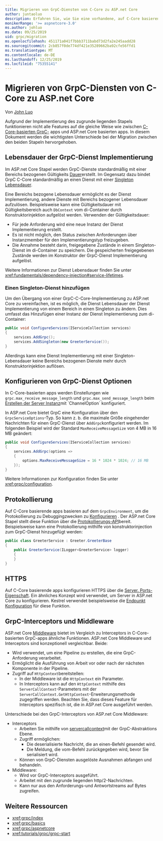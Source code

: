 ```yaml
---
title: Migrieren von GrpC-Diensten von C-Core zu ASP.net Core
author: juntaoluo
description: Erfahren Sie, wie Sie eine vorhandene, auf C-Core basierende GrpC-App verschieben, die auf ASP.net Core Stapel ausgeführt wird.
monikerRange: '>= aspnetcore-3.0'
ms.author: johluo
ms.date: 09/25/2019
uid: grpc/migration
ms.openlocfilehash: 451171a041f7bbb3711babd73d2fa2e245aadd28
ms.sourcegitcommit: 2cb857f0de774df421e35289662ba92cfe56ffd1
ms.translationtype: MT
ms.contentlocale: de-DE
ms.lasthandoff: 12/25/2019
ms.locfileid: "75355141"
---
```

# <a name="migrating-grpc-services-from-c-core-to-aspnet-core"></a>Migrieren von GrpC-Diensten von C-Core zu ASP.net Core

Von [John Luo](https://github.com/juntaoluo)

Aufgrund der Implementierung des zugrunde liegenden Stapels funktionieren nicht alle Features auf die gleiche Weise wie zwischen [C-Core-basierten GrpC-](https://grpc.io/blog/grpc-stacks) apps und ASP.net Core basierten apps. In diesem Dokument werden die wichtigsten Unterschiede bei der Migration zwischen den beiden Stapeln hervorgehoben.

## <a name="grpc-service-implementation-lifetime"></a>Lebensdauer der GrpC-Dienst Implementierung

Im ASP.net Core Stapel werden GrpC-Dienste standardmäßig mit einer Bereichs bezogenen Gültigkeits [Dauer](xref:fundamentals/dependency-injection#service-lifetimes)erstellt. Im Gegensatz dazu bindet GrpC C-Core standardmäßig an einen Dienst mit einer [Singleton Lebensdauer](xref:fundamentals/dependency-injection#service-lifetimes).

Eine Bereichs bezogene Lebensdauer ermöglicht es der Dienst Implementierung, andere Dienste mit Bereichs bezogener Lebensdauer aufzulösen. Beispielsweise kann eine Gültigkeitsdauer mit Gültigkeitsbereich auch `DbContext` vom di-Container durch Konstruktorinjektion aufgelöst werden. Verwenden der Gültigkeitsdauer:

* Für jede Anforderung wird eine neue Instanz der Dienst Implementierung erstellt.
* Es ist nicht möglich, den Status zwischen Anforderungen über Instanzmember für den Implementierungstyp freizugeben.
* Die Annahme besteht darin, freigegebene Zustände in einem Singleton-Dienst im di-Container zu speichern. Die gespeicherten freigegebenen Zustände werden im Konstruktor der GrpC-Dienst Implementierung aufgelöst.

Weitere Informationen zur Dienst Lebensdauer finden Sie unter <xref:fundamentals/dependency-injection#service-lifetimes>.

### <a name="add-a-singleton-service"></a>Einen Singleton-Dienst hinzufügen

Um den Übergang von einer GrpC-C-Core-Implementierung zu ASP.net Core zu vereinfachen, ist es möglich, die Dienst Lebensdauer der Dienst Implementierung von einem Bereich in einen Singleton zu ändern. Dies umfasst das Hinzufügen einer Instanz der Dienst Implementierung zum di-Container:

```csharp
public void ConfigureServices(IServiceCollection services)
{
    services.AddGrpc();
    services.AddSingleton(new GreeterService());
}
```

Allerdings kann eine Dienst Implementierung mit einer Singleton-Lebensdauer keine Bereichs bezogenen Dienste mehr durch Konstruktorinjektion auflösen.

## <a name="configure-grpc-services-options"></a>Konfigurieren von GrpC-Dienst Optionen

In C-Core-basierten apps werden Einstellungen wie `grpc.max_receive_message_length` und `grpc.max_send_message_length` beim [Erstellen der Server Instanz](https://grpc.io/grpc/csharp/api/Grpc.Core.Server.html#Grpc_Core_Server__ctor_System_Collections_Generic_IEnumerable_Grpc_Core_ChannelOption__)mit `ChannelOption` konfiguriert.

In ASP.net Core bietet GrpC eine Konfiguration über den `GrpcServiceOptions`-Typ. So kann z. b. die maximale Größe eingehender Nachrichten für einen GrpC-Dienst über `AddGrpc`konfiguriert werden. Im folgenden Beispiel wird der Standard `MaxReceiveMessageSize` von 4 MB in 16 MB geändert:

```csharp
public void ConfigureServices(IServiceCollection services)
{
    services.AddGrpc(options =>
    {
        options.MaxReceiveMessageSize = 16 * 1024 * 1024; // 16 MB
    });
}
```

Weitere Informationen zur Konfiguration finden Sie unter <xref:grpc/configuration>.

## <a name="logging"></a>Protokollierung

Auf C-Core basierende apps basieren auf dem `GrpcEnvironment`, um die Protokollierung zu Debuggingzwecken zu [Konfigurieren](https://grpc.io/grpc/csharp/api/Grpc.Core.GrpcEnvironment.html?q=size#Grpc_Core_GrpcEnvironment_SetLogger_Grpc_Core_Logging_ILogger_) . Der ASP.net Core Stapel stellt diese Funktion über die [Protokollierungs-API](xref:fundamentals/logging/index)bereit. Beispielsweise kann eine Protokollierung mithilfe von konstruktorinjection zum GrpC-Dienst hinzugefügt werden:

```csharp
public class GreeterService : Greeter.GreeterBase
{
    public GreeterService(ILogger<GreeterService> logger)
    {
    }
}
```

## <a name="https"></a>HTTPS

Auf C-Core basierende apps konfigurieren HTTPS über die [Server. Ports-Eigenschaft](https://grpc.io/grpc/csharp/api/Grpc.Core.Server.html#Grpc_Core_Server_Ports). Ein ähnliches Konzept wird verwendet, um Server in ASP.net Core zu konfigurieren. Kestrel verwendet beispielsweise die [Endpunkt Konfiguration](xref:fundamentals/servers/kestrel#endpoint-configuration) für diese Funktion.

## <a name="grpc-interceptors-vs-middleware"></a>GrpC-Interceptors und Middleware

ASP.net Core [Middleware](xref:fundamentals/middleware/index) bietet im Vergleich zu Interceptors in C-Core-basierten GrpC-apps ähnliche Funktionen. ASP.net Core Middleware und Interceptors sind konzeptionell vergleichbar. Beide:

* Wird verwendet, um eine Pipeline zu erstellen, die eine GrpC-Anforderung verarbeitet.
* Ermöglicht die Ausführung von Arbeit vor oder nach der nächsten Komponente in der Pipeline.
* Zugriff auf `HttpContext`bereitstellen:
  * In der Middleware ist die `HttpContext` ein Parameter.
  * In Interceptors kann auf den `HttpContext` mithilfe des `ServerCallContext`-Parameters mit der `ServerCallContext.GetHttpContext`-Erweiterungsmethode zugegriffen werden. Beachten Sie, dass dieses Feature für Interceptors spezifisch ist, die in ASP.net Core ausgeführt werden.

Unterschiede bei den GrpC-Interceptors von ASP.net Core Middleware:

* Interceptors
  * Arbeiten Sie mithilfe von [servercallcontext](https://grpc.io/grpc/csharp/api/Grpc.Core.ServerCallContext.html)mit der GrpC-Abstraktions Ebene.
  * Zugriff ermöglichen:
    * Die deserialisierte Nachricht, die an einen-Befehl gesendet wird.
    * Die Meldung, die vom-Befehl zurückgegeben wird, bevor Sie serialisiert wird.
  * Können von GrpC-Diensten ausgelöste Ausnahmen abfangen und behandeln.
* Middleware:
  * Wird vor GrpC-Interceptors ausgeführt.
  * Arbeitet mit den zugrunde liegenden http/2-Nachrichten.
  * Kann nur aus den Anforderungs-und Antwortstreams auf Bytes zugreifen.

## <a name="additional-resources"></a>Weitere Ressourcen

* <xref:grpc/index>
* <xref:grpc/basics>
* <xref:grpc/aspnetcore>
* <xref:tutorials/grpc/grpc-start>

